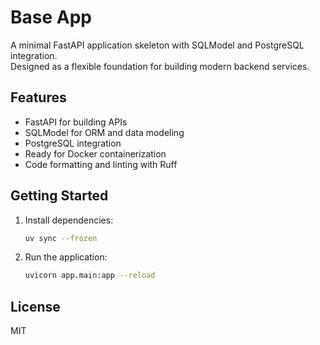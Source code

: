 # Base App

A minimal FastAPI application skeleton with SQLModel and PostgreSQL integration.  
Designed as a flexible foundation for building modern backend services.

## Features

- FastAPI for building APIs
- SQLModel for ORM and data modeling
- PostgreSQL integration
- Ready for Docker containerization
- Code formatting and linting with Ruff

## Getting Started

1. Install dependencies:
    ```sh
    uv sync --frozen
    ```

2. Run the application:
    ```sh
    uvicorn app.main:app --reload
    ```

## License

MIT